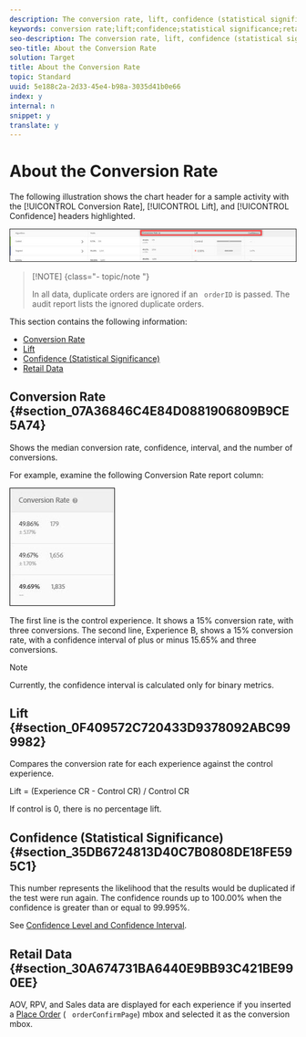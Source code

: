 ```yaml
---
description: The conversion rate, lift, confidence (statistical significance) and confidence interval are reported for each experience.
keywords: conversion rate;lift;confidence;statistical significance;retail data
seo-description: The conversion rate, lift, confidence (statistical significance) and confidence interval are reported for each experience.
seo-title: About the Conversion Rate
solution: Target
title: About the Conversion Rate
topic: Standard
uuid: 5e188c2a-2d33-45e4-b98a-3035d41b0e66
index: y
internal: n
snippet: y
translate: y
---
```


# About the Conversion Rate

The following illustration shows the chart header for a sample activity with the [!UICONTROL  Conversion Rate], [!UICONTROL  Lift], and [!UICONTROL  Confidence] headers highlighted. 

![](assets/conversion-rate.jpg) 


>[!NOTE] {class="- topic/note "}
>
>In all data, duplicate orders are ignored if an ` orderID` is passed. The audit report lists the ignored duplicate orders. 



This section contains the following information: 


* [ Conversion Rate](../../c_reports/c_conversion_rate/c_conversion_rate.md#section_07A36846C4E84D0881906809B9CE5A74)
* [ Lift](../../c_reports/c_conversion_rate/c_conversion_rate.md#section_0F409572C720433D9378092ABC999982)
* [ Confidence (Statistical Significance)](../../c_reports/c_conversion_rate/c_conversion_rate.md#section_35DB6724813D40C7B0808DE18FE595C1)
* [ Retail Data](../../c_reports/c_conversion_rate/c_conversion_rate.md#section_30A674731BA6440E9BB93C421BE990EE)


## Conversion Rate {#section_07A36846C4E84D0881906809B9CE5A74}

Shows the median conversion rate, confidence, interval, and the number of conversions. 

For example, examine the following Conversion Rate report column: 

![](assets/conversion-rate-detail.jpg) 

The first line is the control experience. It shows a 15% conversion rate, with three conversions. The second line, Experience B, shows a 15% conversion rate, with a confidence interval of plus or minus 15.65% and three conversions. 


>[!NOTE]
>
>Currently, the confidence interval is calculated only for binary metrics.



## Lift {#section_0F409572C720433D9378092ABC999982}

Compares the conversion rate for each experience against the control experience. 

Lift = (Experience CR - Control CR) / Control CR 

If control is 0, there is no percentage lift. 

## Confidence (Statistical Significance) {#section_35DB6724813D40C7B0808DE18FE595C1}

This number represents the likelihood that the results would be duplicated if the test were run again. The confidence rounds up to 100.00% when the confidence is greater than or equal to 99.995%. 

See [ Confidence Level and Confidence Interval](../../c_reports/c_conversion_rate/c_confidence_level_and_confidence_interval.md#concept_0D0002A1EBDF420E9C50E2A46F36629B). 

## Retail Data {#section_30A674731BA6440E9BB93C421BE990EE}

AOV, RPV, and Sales data are displayed for each experience if you inserted a [ Place Order](https://marketing.adobe.com/resources/help/en_US/target/ov/t_orderconfirm_create.html) ( ` orderConfirmPage`) mbox and selected it as the conversion mbox. 
